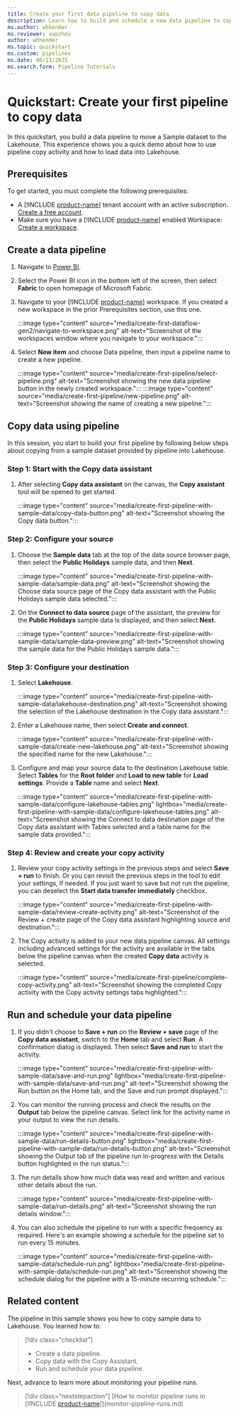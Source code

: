 ```yaml
---
title: Create your first data pipeline to copy data
description: Learn how to build and schedule a new data pipeline to copy sample data to a Lakehouse.
ms.author: whhender
ms.reviewer: xupzhou
author: whhender
ms.topic: quickstart
ms.custom: pipelines
ms.date: 06/23/2025
ms.search.form: Pipeline Tutorials
---
```


# Quickstart: Create your first pipeline to copy data

In this quickstart, you build a data pipeline to move a Sample dataset to the Lakehouse. This experience shows you a quick demo about how to use pipeline copy activity and how to load data into Lakehouse.

## Prerequisites

To get started, you must complete the following prerequisites:

- A [!INCLUDE [product-name](../includes/product-name.md)] tenant account with an active subscription. [Create a free account](https://azure.microsoft.com/free/).
- Make sure you have a [!INCLUDE [product-name](../includes/product-name.md)] enabled Workspace: [Create a workspace](../fundamentals/create-workspaces.md).

## Create a data pipeline

1. Navigate to [Power BI](https://app.powerbi.com/).
1. Select the Power BI icon in the bottom left of the screen, then select **Fabric** to open homepage of Microsoft Fabric.

1. Navigate to your [!INCLUDE [product-name](../includes/product-name.md)] workspace. If you created a new workspace in the prior Prerequisites section, use this one.

   :::image type="content" source="media/create-first-dataflow-gen2/navigate-to-workspace.png" alt-text="Screenshot of the workspaces window where you navigate to your workspace.":::

1. Select **New item** and choose Data pipeline, then input a pipeline name to create a new pipeline.

   :::image type="content" source="media/create-first-pipeline/select-pipeline.png" alt-text="Screenshot showing the new data pipeline button in the newly created workspace.":::
  :::image type="content" source="media/create-first-pipeline/new-pipeline.png" alt-text="Screenshot showing the name of creating a new pipeline.":::

## Copy data using pipeline

In this session, you start to build your first pipeline by following below steps about copying from a sample dataset provided by pipeline into Lakehouse.

### Step 1: Start with the Copy data assistant

1. After selecting **Copy data assistant** on the canvas,  the **Copy assistant** tool will be opened to get started.

   :::image type="content" source="media/create-first-pipeline-with-sample-data/copy-data-button.png" alt-text="Screenshot showing the Copy data button.":::

### Step 2: Configure your source

1. Choose the **Sample data** tab at the top of the data source browser page, then select the **Public Holidays** sample data, and then **Next**.

   :::image type="content" source="media/create-first-pipeline-with-sample-data/sample-data.png" alt-text="Screenshot showing the Choose data source page of the Copy data assistant with the Public Holidays sample data selected.":::

1. On the **Connect to data source** page of the assistant, the preview for the **Public Holidays** sample data is displayed, and then select **Next**.

   :::image type="content" source="media/create-first-pipeline-with-sample-data/sample-data-preview.png" alt-text="Screenshot showing the sample data for the Public Holidays sample data.":::

### Step 3: Configure your destination

1. Select **Lakehouse**.

   :::image type="content" source="media/create-first-pipeline-with-sample-data/lakehouse-destination.png" alt-text="Screenshot showing the selection of the Lakehouse destination in the Copy data assistant.":::

1. Enter a Lakehouse name, then select **Create and connect**.

   :::image type="content" source="media/create-first-pipeline-with-sample-data/create-new-lakehouse.png" alt-text="Screenshot showing the specified name for the new Lakehouse.":::

1. Configure and map your source data to the destination Lakehouse table. Select **Tables** for the **Root folder** and **Load to new table** for **Load settings**. Provide a **Table** name and select **Next**.

   :::image type="content" source="media/create-first-pipeline-with-sample-data/configure-lakehouse-tables.png" lightbox="media/create-first-pipeline-with-sample-data/configure-lakehouse-tables.png" alt-text="Screenshot showing the Connect to data destination page of the Copy data assistant with Tables selected and a table name for the sample data provided.":::

### Step 4: Review and create your copy activity

1. Review your copy activity settings in the previous steps and select **Save + run** to finish. Or you can revisit the previous steps in the tool to edit your settings, if needed. If you just want to save but not run the pipeline, you can deselect the **Start data transfer immediately** checkbox.

   :::image type="content" source="media/create-first-pipeline-with-sample-data/review-create-activity.png" alt-text="Screenshot of the Review + create page of the Copy data assistant highlighting source and destination.":::

1. The Copy activity is added to your new data pipeline canvas. All settings including advanced settings for the activity are available in the tabs below the pipeline canvas when the created **Copy data** activity is selected.

   :::image type="content" source="media/create-first-pipeline/complete-copy-activity.png" alt-text="Screenshot showing the completed Copy activity with the Copy activity settings tabs highlighted.":::

## Run and schedule your data pipeline

1. If you didn't choose to **Save + run** on the **Review + save** page of the **Copy data assistant**, switch to the **Home** tab and select **Run**. A confirmation dialog is displayed. Then select **Save and run** to start the activity.

   :::image type="content" source="media/create-first-pipeline-with-sample-data/save-and-run.png" lightbox="media/create-first-pipeline-with-sample-data/save-and-run.png" alt-text="Screenshot showing the Run button on the Home tab, and the Save and run prompt displayed.":::

1. You can monitor the running process and check the results on the **Output** tab below the pipeline canvas. Select link for the activity name in your output to view the run details.

   :::image type="content" source="media/create-first-pipeline-with-sample-data/run-details-button.png" lightbox="media/create-first-pipeline-with-sample-data/run-details-button.png" alt-text="Screenshot showing the Output tab of the pipeline run in-progress with the Details button highlighted in the run status.":::

1. The run details show how much data was read and written and various other details about the run.

   :::image type="content" source="media/create-first-pipeline-with-sample-data/run-details.png" alt-text="Screenshot showing the run details window.":::

1. You can also schedule the pipeline to run with a specific frequency as required. Here's an example showing a schedule for the pipeline set to run every 15 minutes.

   :::image type="content" source="media/create-first-pipeline-with-sample-data/schedule-run.png" lightbox="media/create-first-pipeline-with-sample-data/schedule-run.png" alt-text="Screenshot showing the schedule dialog for the pipeline with a 15-minute recurring schedule.":::

## Related content
The pipeline in this sample shows you how to copy sample data to Lakehouse.  You learned how to:

> [!div class="checklist"]
> - Create a data pipeline.
> - Copy data with the Copy Assistant.
> - Run and schedule your data pipeline.

Next, advance to learn more about monitoring your pipeline runs.

> [!div class="nextstepaction"]
> [How to monitor pipeline runs in [!INCLUDE [product-name](../includes/product-name.md)]](monitor-pipeline-runs.md)
